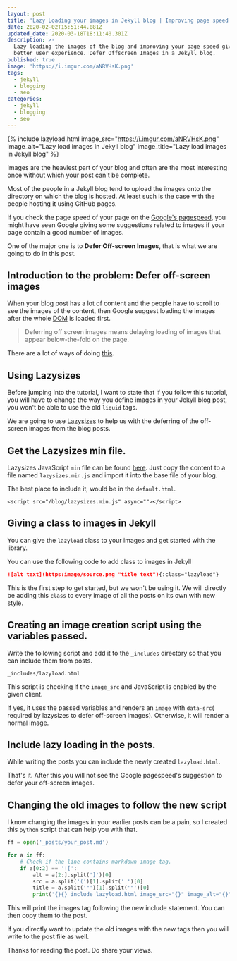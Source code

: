 ```yaml
---
layout: post
title: 'Lazy Loading your images in Jekyll blog | Improving page speed '
date: 2020-02-02T15:51:44.081Z
updated_date: 2020-03-18T18:11:40.301Z
description: >-
  Lazy loading the images of the blog and improving your page speed giving
  better user experience. Defer Offscreen Images in a Jekyll blog.
published: true
image: 'https://i.imgur.com/aNRVHsK.png'
tags:
  - jekyll
  - blogging
  - seo
categories:
  - jekyll
  - blogging
  - seo
---
```

{% include lazyload.html image_src="https://i.imgur.com/aNRVHsK.png" image_alt="Lazy load images in Jekyll blog" image_title="Lazy load images in Jekyll blog" %}

Images are the heaviest part of your blog and often are the most interesting once without which your post can't be complete.

Most of the people in a Jekyll blog tend to upload the images onto the directory on which the blog is hosted. At least such is the case with the people hosting it using GitHub pages.

If you check the page speed of your page on the [Google's pagespeed](https://developers.google.com/speed/pagespeed/insights/), you might have seen Google giving some suggestions related to images if your page contain a good number of images.

One of the major one is to **Defer Off-screen Images**, that is what we are going to do in this post.

## Introduction to the problem: Defer off-screen images

When your blog post has a lot of content and the people have to scroll to see the images of the content, then Google suggest loading the images after the whole [DOM](https://developer.mozilla.org/en-US/docs/Web/API/Document_Object_Model/Introduction) is loaded first.

> Deferring off screen images means delaying loading of images that appear below-the-fold on the page.

There are a lot of ways of doing [this](https://www.tezify.com/how-to/defer-offscreen-images/).

## Using Lazysizes

Before jumping into the tutorial, I want to state that if you follow this tutorial, you will have to change the way you define images in your Jekyll blog post, you won't be able to use the old `liquid` tags.

We are going to use [Lazysizes](https://github.com/aFarkas/lazysizes) to help us with the deferring of the off-screen images from the blog posts.

## Get the Lazysizes min file.

Lazysizes JavaScript `min` file can be found [here](http://afarkas.github.io/lazysizes/lazysizes.min.js). Just copy the content to a file named `lazysizes.min.js` and import it into the base file of your blog.

The best place to include it, would be in the `default.html`.

```
<script src="/blog/lazysizes.min.js" async=""></script>
```

## Giving a class to images in Jekyll

You can give the `lazyload` class to your images and get started with the library.

You can use the following code to add class to images in Jekyll

```markdown
![alt text](https:image/source.png "title text"){:class="lazyload"}
```

This is the first step to get started, but we won't be using it. We will directly be adding this `class` to every image of all the posts on its own with new style.

## Creating an image creation script using the variables passed.

Write the following script and add it to the `_includes` directory so that you can include them from posts.

`_includes/lazyload.html`

<script src="https://gist.github.com/singh1114/363f8907e043522a5302e97ec3a62e11.js"></script>

This script is checking if the `image_src` and JavaScript is enabled by the given client.

If yes, it uses the passed variables and renders an `image` with `data-src`( required by lazysizes to defer off-screen images). Otherwise, it will render a normal image.

## Include lazy loading in the posts.

While writing the posts you can include the newly created `lazyload.html`.

<script src="https://gist.github.com/singh1114/e5cfa80c4539fef26f2213f56b676e3e.js"></script>

That's it. After this you will not see the Google pagespeed's suggestion to defer your off-screen images.

## Changing the old images to follow the new script

I know changing the images in your earlier posts can be a pain, so I created this `python` script that can help you with that.

```python
ff = open('_posts/your_post.md')

for a in ff:
    # Check if the line contains markdown image tag.
    if a[0:2] == '![':
        alt = a[2:].split(']')[0]
        src = a.split('(')[1].split(' ')[0]
        title = a.split('"')[1].split('"')[0]
        print('{}{} include lazyload.html image_src="{}" image_alt="{}" image_title="{}" {}{}'.format('{', '%', src, alt, title, '%', '}'))
```

This will print the images tag following the new include statement. You can then copy them to the post.

If you directly want to update the old images with the new tags then you will write to the post file as well.

Thanks for reading the post. Do share your views.
